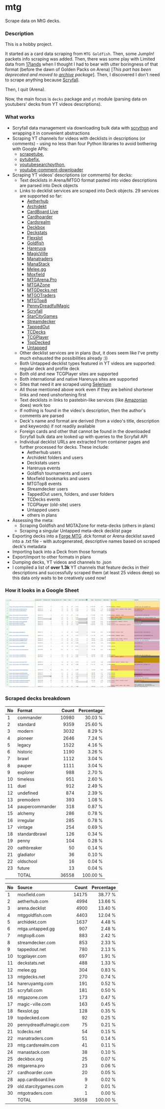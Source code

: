 # mtg
Scrape data on MtG decks.

### Description

This is a hobby project.

It started as a card data scraping from `MTG Goldfish`. Then, some JumpIn! packets info scraping 
was added. Then, there was some play with Limited data from [17lands](https://www.17lands.com) when 
I thought I had to bear with utter boringness of that format (before the dawn of Golden Packs on 
Arena) [_This part has been deprecated and moved to [archive](https://github.com/z33kz33k/mtg/tree/2d5eb0c758953d38ac51840ed3e49c2c25b4fe91/mtgcards/archive) package_]. Then, I discovered I 
don't need to scrape anything because [Scryfall](https://scryfall.com).

Then, I quit (Arena).

Now, the main focus is `decks` package and `yt` module (parsing data on youtubers' decks from YT videos 
descriptions).

### What works

* Scryfall data management via downloading bulk data with 
  [scrython](https://github.com/NandaScott/Scrython) and wrapping it in convenient abstractions
* Scraping YT channels for videos with decklists in descriptions (or comments) - using no less than 
  four Python libraries to avoid bothering with Google APIs: 
    * [scrapetube](https://github.com/dermasmid/scrapetube),
    * [pytubefix](https://github.com/JuanBindez/pytubefix),
    * [youtubesearchpython](https://github.com/alexmercerind/youtube-search-python), 
    * [youtube-comment-downloader](https://github.com/egbertbouman/youtube-comment-downloader) 
* Scraping YT videos' descriptions (or comments) for decks:    
    * Text decklists in Arena/MTGO format pasted into video descriptions are parsed into Deck objects
    * Links to decklist services are scraped into Deck objects. 29 services are supported so far:
        * [Aetherhub](https://aetherhub.com)
        * [Archidekt](https://archidekt.com)
        * [CardBoard Live](https://cardboard.live)
        * [Cardhoarder](https://www.cardhoarder.com)
        * [Cardsrealm](https://mtg.cardsrealm.com/en-us/)
        * [Deckbox](https://deckbox.org)
        * [Deckstats](https://deckstats.net)
        * [Flexslot](https://flexslot.gg)
        * [Goldfish](https://www.mtggoldfish.com)
        * [Hareruya](https://www.hareruyamtg.com/en/)
        * [MagicVille](https://magic-ville.com/fr/index.php)
        * [Manatraders](https://www.manatraders.com)
        * [ManaStack](https://manastack.com/home)
        * [Melee.gg](https://melee.gg)
        * [Moxfield](https://www.moxfield.com)
        * [MTGArena.Pro](https://mtgarena.pro)
        * [MTGAZone](https://mtgazone.com)
        * [MTGDecks.net](https://mtgdecks.net)
        * [MTGOTraders](https://www.mtgotraders.com/store/index.html)
        * [MTGTop8](https://mtgtop8.com/index)
        * [PennyDreadfulMagic](https://pennydreadfulmagic.com)
        * [Scryfall](https://scryfall.com)
        * [StarCityGames](https://starcitygames.com)
        * [Streamdecker](https://www.streamdecker.com/landing)
        * [TappedOut](https://tappedout.net)
        * [TCDecks](https://www.tcdecks.net/index.php)
        * [TCGPlayer](https://infinite.tcgplayer.com)
        * [TopDecked](https://www.topdecked.com)
        * [Untapped](https://mtga.untapped.gg) 
    * Other decklist services are in plans (but, it does seem like I've pretty much exhausted the 
      possibilities already :))
    * Both Untapped decklist types featured in YT videos are supported: regular deck and profile deck
    * Both old and new TCGPlayer sites are supported
    * Both international and native Hareruya sites are supported 
    * Sites that need it are scraped using [Selenium](https://github.com/SeleniumHQ/Selenium)
    * All those mentioned above work even if they are behind shortener links and need unshortening first
    * Text decklists in links to pastebin-like services (like [Amazonian](https://www.youtube.com/@Amazonian) does) work too
    * If nothing is found in the video's description, then the author's comments are parsed
    * Deck's name and format are derived (from a video's title, description and keywords) if not readily available
    * Foreign cards and other that cannot be found in the downloaded Scryfall bulk data are looked 
      up with queries to the Scryfall API
    * Individual decklist URLs are extracted from container pages and further processed for decks. 
      These include:
        * Aetherhub users
        * Archidekt folders and users
        * Deckstats users
        * Hareruya events
        * Goldfish tournaments and users
        * Moxfield bookmarks and users
        * MTGTop8 events
        * Streamdecker users
        * TappedOut users, folders, and user folders
        * TCDecks events
        * TCGPlayer (old-site) users
        * Untapped users
        * others in plans
* Assessing the meta:
    * Scraping Goldfish and MGTAZone for meta-decks (others in plans)
    * Scraping a singular Untapped meta-deck decklist page
* Exporting decks into a [Forge MTG](https://github.com/Card-Forge/forge) .dck format or Arena 
  decklist saved into a .txt file - with autogenerated, descriptive names based on scraped deck's 
  metadata
* Importing back into a Deck from those formats
* Export/import to other formats in plans
* Dumping decks, YT videos and channels to .json
* I compiled a list of **over 1.3k** YT channels that feature decks in their descriptions and successfully 
  scraped them (at least 25 videos deep) so this data only waits to be creatively used now!

### How it looks in a Google Sheet
![Most popular channels](assets/channels.jpg)

### Scraped decks breakdown
| No | Format | Count | Percentage |
|:---|:-----|------:|-----------:|
| 1  | commander       | 10980 |    30.03 % |
| 2  | standard        |  9359 |    25.60 % |
| 3  | modern          |  3032 |     8.29 % |
| 4  | pioneer         |  2646 |     7.24 % |
| 5  | legacy          |  1522 |     4.16 % |
| 6  | historic        |  1190 |     3.26 % |
| 7  | brawl           |  1112 |     3.04 % |
| 8  | pauper          |  1111 |     3.04 % |
| 9  | explorer        |   988 |     2.70 % |
| 10 | timeless        |   951 |     2.60 % |
| 11 | duel            |   912 |     2.49 % |
| 12 | undefined       |   874 |     2.39 % |
| 13 | premodern       |   393 |     1.08 % |
| 14 | paupercommander |   318 |     0.87 % |
| 15 | alchemy         |   286 |     0.78 % |
| 16 | irregular       |   285 |     0.78 % |
| 17 | vintage         |   254 |     0.69 % |
| 18 | standardbrawl   |   126 |     0.34 % |
| 19 | penny           |   104 |     0.28 % |
| 20 | oathbreaker     |    50 |     0.14 % |
| 21 | gladiator       |    36 |     0.10 % |
| 22 | oldschool       |    16 |     0.04 % |
| 23 | future          |    13 |     0.04 % |
|  | TOTAL           | 36558 | 100.00 %|

| No | Source | Count | Percentage |
|:---|:-----|------:|-----------:|
| 1  | moxfield.com           | 14175 |    38.77 % |
| 2  | aetherhub.com          |  4994 |    13.66 % |
| 3  | arena.decklist         |  4900 |    13.40 % |
| 4  | mtggoldfish.com        |  4403 |    12.04 % |
| 5  | archidekt.com          |  1637 |     4.48 % |
| 6  | mtga.untapped.gg       |   907 |     2.48 % |
| 7  | mtgtop8.com            |   883 |     2.42 % |
| 8  | streamdecker.com       |   853 |     2.33 % |
| 9  | tappedout.net          |   780 |     2.13 % |
| 10 | tcgplayer.com          |   697 |     1.91 % |
| 11 | deckstats.net          |   488 |     1.33 % |
| 12 | melee.gg               |   304 |     0.83 % |
| 13 | mtgdecks.net           |   270 |     0.74 % |
| 14 | hareruyamtg.com        |   191 |     0.52 % |
| 15 | scryfall.com           |   181 |     0.50 % |
| 16 | mtgazone.com           |   173 |     0.47 % |
| 17 | magic-ville.com        |   163 |     0.45 % |
| 18 | flexslot.gg            |   128 |     0.35 % |
| 19 | topdecked.com          |    92 |     0.25 % |
| 20 | pennydreadfulmagic.com |    75 |     0.21 % |
| 21 | tcdecks.net            |    54 |     0.15 % |
| 22 | manatraders.com        |    51 |     0.14 % |
| 23 | mtg.cardsrealm.com     |    41 |     0.11 % |
| 24 | manastack.com          |    38 |     0.10 % |
| 25 | deckbox.org            |    25 |     0.07 % |
| 26 | mtgarena.pro           |    23 |     0.06 % |
| 27 | cardhoarder.com        |    20 |     0.05 % |
| 28 | app.cardboard.live     |     9 |     0.02 % |
| 29 | old.starcitygames.com  |     2 |     0.01 % |
| 30 | mtgotraders.com        |     1 |     0.00 % |
|  | TOTAL                  | 36558 | 100.00 %|
